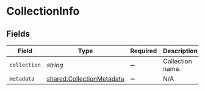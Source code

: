 # CollectionInfo


## Fields

| Field                                                                         | Type                                                                          | Required                                                                      | Description                                                                   |
| ----------------------------------------------------------------------------- | ----------------------------------------------------------------------------- | ----------------------------------------------------------------------------- | ----------------------------------------------------------------------------- |
| `collection`                                                                  | *string*                                                                      | :heavy_minus_sign:                                                            | Collection name.                                                              |
| `metadata`                                                                    | [shared.CollectionMetadata](../../../sdk/models/shared/collectionmetadata.md) | :heavy_minus_sign:                                                            | N/A                                                                           |